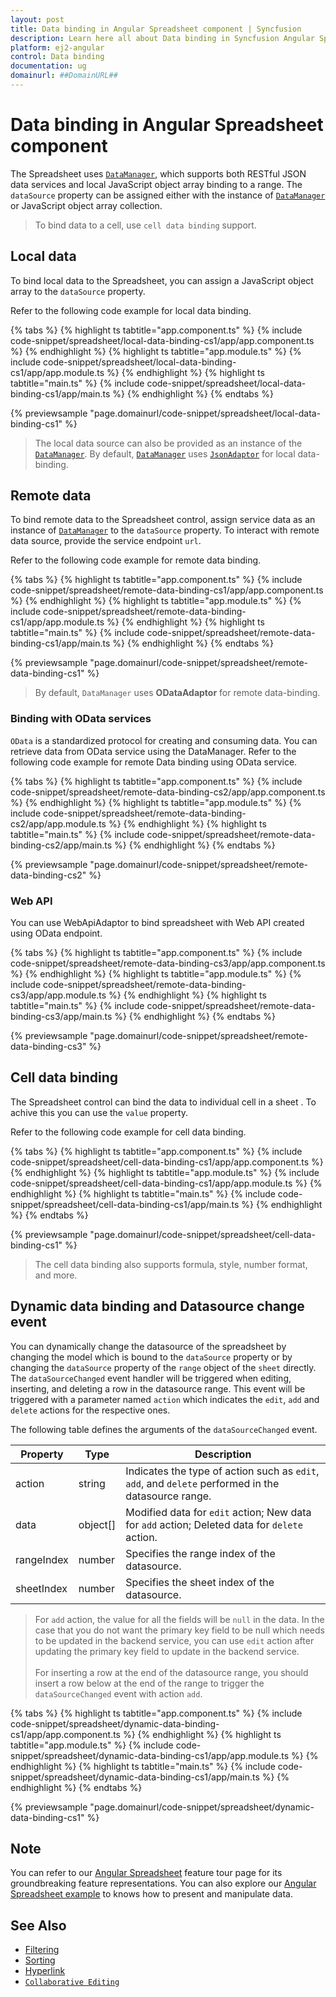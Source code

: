 ```yaml
---
layout: post
title: Data binding in Angular Spreadsheet component | Syncfusion
description: Learn here all about Data binding in Syncfusion Angular Spreadsheet component of Syncfusion Essential JS 2 and more.
platform: ej2-angular
control: Data binding 
documentation: ug
domainurl: ##DomainURL##
---
```


# Data binding in Angular Spreadsheet component

The Spreadsheet uses [`DataManager`](../data), which supports both RESTful JSON data services and local JavaScript object array binding to a range. The `dataSource` property can be assigned either with the instance of [`DataManager`](../data) or JavaScript object array collection.

> To bind data to a cell, use `cell data binding` support.

## Local data

To bind local data to the Spreadsheet, you can assign a JavaScript object array to the `dataSource` property.

Refer to the following code example for local data binding.

{% tabs %}
{% highlight ts tabtitle="app.component.ts" %}
{% include code-snippet/spreadsheet/local-data-binding-cs1/app/app.component.ts %}
{% endhighlight %}
{% highlight ts tabtitle="app.module.ts" %}
{% include code-snippet/spreadsheet/local-data-binding-cs1/app/app.module.ts %}
{% endhighlight %}
{% highlight ts tabtitle="main.ts" %}
{% include code-snippet/spreadsheet/local-data-binding-cs1/app/main.ts %}
{% endhighlight %}
{% endtabs %}
  
{% previewsample "page.domainurl/code-snippet/spreadsheet/local-data-binding-cs1" %}

> The local data source can also be provided as an instance of the [`DataManager`](../data). By default, [`DataManager`](../data) uses [`JsonAdaptor`](../data/adaptors/#json-adaptor) for local data-binding.

## Remote data

To bind remote data to the Spreadsheet control, assign service data as an instance of [`DataManager`](../data) to the `dataSource` property. To interact with remote data source, provide the service endpoint `url`.

Refer to the following code example for remote data binding.

{% tabs %}
{% highlight ts tabtitle="app.component.ts" %}
{% include code-snippet/spreadsheet/remote-data-binding-cs1/app/app.component.ts %}
{% endhighlight %}
{% highlight ts tabtitle="app.module.ts" %}
{% include code-snippet/spreadsheet/remote-data-binding-cs1/app/app.module.ts %}
{% endhighlight %}
{% highlight ts tabtitle="main.ts" %}
{% include code-snippet/spreadsheet/remote-data-binding-cs1/app/main.ts %}
{% endhighlight %}
{% endtabs %}
  
{% previewsample "page.domainurl/code-snippet/spreadsheet/remote-data-binding-cs1" %}

> By default, `DataManager` uses **ODataAdaptor** for remote data-binding.

### Binding with OData services

`OData` is a standardized protocol for creating and consuming data. You can retrieve data from OData service using the DataManager. Refer to the following code example for remote Data binding using OData service.

{% tabs %}
{% highlight ts tabtitle="app.component.ts" %}
{% include code-snippet/spreadsheet/remote-data-binding-cs2/app/app.component.ts %}
{% endhighlight %}
{% highlight ts tabtitle="app.module.ts" %}
{% include code-snippet/spreadsheet/remote-data-binding-cs2/app/app.module.ts %}
{% endhighlight %}
{% highlight ts tabtitle="main.ts" %}
{% include code-snippet/spreadsheet/remote-data-binding-cs2/app/main.ts %}
{% endhighlight %}
{% endtabs %}
  
{% previewsample "page.domainurl/code-snippet/spreadsheet/remote-data-binding-cs2" %}

### Web API

You can use WebApiAdaptor to bind spreadsheet with Web API created using OData endpoint.

{% tabs %}
{% highlight ts tabtitle="app.component.ts" %}
{% include code-snippet/spreadsheet/remote-data-binding-cs3/app/app.component.ts %}
{% endhighlight %}
{% highlight ts tabtitle="app.module.ts" %}
{% include code-snippet/spreadsheet/remote-data-binding-cs3/app/app.module.ts %}
{% endhighlight %}
{% highlight ts tabtitle="main.ts" %}
{% include code-snippet/spreadsheet/remote-data-binding-cs3/app/main.ts %}
{% endhighlight %}
{% endtabs %}
  
{% previewsample "page.domainurl/code-snippet/spreadsheet/remote-data-binding-cs3" %}

## Cell data binding

The Spreadsheet control can bind the data to individual cell in a sheet . To achive this you can use the `value` property.

Refer to the following code example for cell data binding.

{% tabs %}
{% highlight ts tabtitle="app.component.ts" %}
{% include code-snippet/spreadsheet/cell-data-binding-cs1/app/app.component.ts %}
{% endhighlight %}
{% highlight ts tabtitle="app.module.ts" %}
{% include code-snippet/spreadsheet/cell-data-binding-cs1/app/app.module.ts %}
{% endhighlight %}
{% highlight ts tabtitle="main.ts" %}
{% include code-snippet/spreadsheet/cell-data-binding-cs1/app/main.ts %}
{% endhighlight %}
{% endtabs %}
  
{% previewsample "page.domainurl/code-snippet/spreadsheet/cell-data-binding-cs1" %}

> The cell data binding also supports formula, style, number format, and more.

## Dynamic data binding and Datasource change event

You can dynamically change the datasource of the spreadsheet by changing the model which is bound to the `dataSource` property or by changing the `dataSource` property of the `range` object of the `sheet` directly. The `dataSourceChanged` event handler will be triggered when editing, inserting, and deleting a row in the datasource range. This event will be triggered with a parameter named `action` which indicates the `edit`, `add` and `delete` actions for the respective ones.

The following table defines the arguments of the `dataSourceChanged` event.

| Property | Type | Description |
|-----|-----|-------|
| action | string | Indicates the type of action such as `edit`, `add`, and `delete` performed in the datasource range. |
| data | object[] | Modified data for `edit` action; New data for `add` action; Deleted data for `delete` action. |
| rangeIndex | number | Specifies the range index of the datasource. |
| sheetIndex | number | Specifies the sheet index of the datasource. |

> For `add` action, the value for all the fields will be `null` in the data. In the case that you do not want the primary key field to be null which needs to be updated in the backend service, you can use `edit` action after updating the primary key field to update in the backend service. <br><br>
> For inserting a row at the end of the datasource range, you should insert a row below at the end of the range to trigger the `dataSourceChanged` event with action `add`.

{% tabs %}
{% highlight ts tabtitle="app.component.ts" %}
{% include code-snippet/spreadsheet/dynamic-data-binding-cs1/app/app.component.ts %}
{% endhighlight %}
{% highlight ts tabtitle="app.module.ts" %}
{% include code-snippet/spreadsheet/dynamic-data-binding-cs1/app/app.module.ts %}
{% endhighlight %}
{% highlight ts tabtitle="main.ts" %}
{% include code-snippet/spreadsheet/dynamic-data-binding-cs1/app/main.ts %}
{% endhighlight %}
{% endtabs %}
  
{% previewsample "page.domainurl/code-snippet/spreadsheet/dynamic-data-binding-cs1" %}

## Note

You can refer to our [Angular Spreadsheet](https://www.syncfusion.com/angular-ui-components/angular-spreadsheet) feature tour page for its groundbreaking feature representations. You can also explore our [Angular Spreadsheet example](https://ej2.syncfusion.com/angular/demos/#/material/spreadsheet/default) to knows how to present and manipulate data.

## See Also

* [Filtering](./filter)
* [Sorting](./sort)
* [Hyperlink](./link)
* [`Collaborative Editing`](use-cases/collaborative-editing)